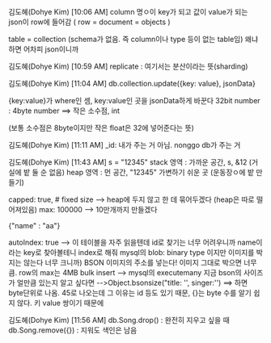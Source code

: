 김도혜(Dohye Kim) [10:06 AM]
column 명ㅇ이 key가 되고 값이 value가 되는 json이 row에 들어감 (  row = document = objects )

table = collection (schema가 없음. 즉 column이나 type 등이 없는 table임) 왜냐하면 어차피 json이니까

김도혜(Dohye Kim) [10:59 AM]
replicate : 여기서는 분산이라는 뜻(sharding)

김도혜(Dohye Kim) [11:04 AM]
db.collection.update({key: value}, jsonData}

{key:value}가 where인 셈, key:value인 곳을 jsonData하게 바꾼다
32bit number : 4byte number ==> 작은 소수점, int

(보통 소수점은 8byte이지만 작은 float은 32에 넣어준다는 뜻)

김도혜(Dohye Kim) [11:11 AM]
_id: 내가 주는 거 아님. nonggo db가 주는 거

김도혜(Dohye Kim) [11:43 AM]
s = "12345"
stack 영역 : 가까운 공간, s, &12 (거실에 밭 둘 순 없음)
heap 영역 : 먼 공간, "12345" 가변하기 쉬운 곳 (운동장ㅇ에 밭 만들기)

capped: true,    # fixed size --> heap에 두지 않고 한 데 묶어두겠다 (heap은 따로 떨어져있음)
max: 100000 --> 10만개까지 만들겠다

{"name" : "aa"}

autoIndex: true --> 이 테이블을 자주 읽을텐데 id로 찾기는 너무 어려우니까 name이라는 key로 찾아볼테니 index로 해줘
mysql의 blob: binary type 이지만 이미지를 박지는 않는다 너무 크니까)
BSON 이미지의 주소를 넣는다! 이미지 그대로 박으면 너무 큼. row의 max는 4MB
bulk insert --> mysql의 executemany
지금 bson의 사이즈가 얼만큼 있는지 알고 싶다면 -->Object.bsonsize("title: '', singer:'') ==> 하면 byte단위로 나옴. 45로 나오는데 그 이유는 id 등도 있기 때문, {}는 byte 수를 알기 쉽지 않다. 키 value 쌍이기 때문에

김도혜(Dohye Kim) [11:56 AM]
db.Song.drop() : 완전히 지우고 싶을 때
db.Song.remove({}) : 지워도 색인은 남음
